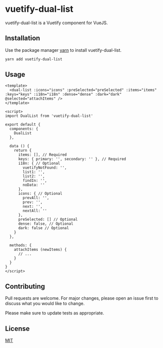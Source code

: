 # vuetify-dual-list

vuetify-dual-list is a Vuetify component for VueJS.

## Installation

Use the package manager [yarn](https://yarnpkg.com/en/docs/getting-started) to install vuetify-dual-list.

```bash
yarn add vuetify-dual-list
```

## Usage

```vue
<template>
  <dual-list :icons="icons" :preSelected="preSelected" :items="items" :keys="keys" :i18n="i18n" :dense="dense" :dark="dark" @selected="attachItems" />
</template>

<script>
import DualList from 'vuetify-dual-list'

export default {
  components: {
    DualList
  },

  data () {
    return {
      items: [], // Required
      keys: { primary: '', secondary: '' }, // Required
      i18n: { // Optional
        vuetifyNotFound: '',
        list1: '',
        list2: '',
        findIn: '',
        noData: ''
      },
      icons: { // Optional
        prevAll: '',
        prev: '',
        next: '',
        nextAll: ''
      },
      preSelected: [] // Optional
      dense: false, // Optional
      dark: false // Optional
    }
  },

  methods: {
    attachItems (newItems) {
      // ...
    }
  }
}
</script>
```

## Contributing
Pull requests are welcome. For major changes, please open an issue first to discuss what you would like to change.

Please make sure to update tests as appropriate.

## License
[MIT](https://choosealicense.com/licenses/mit/)